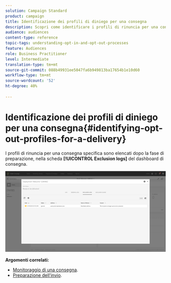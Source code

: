 ```yaml
---
solution: Campaign Standard
product: campaign
title: Identificazione dei profili di diniego per una consegna
description: Scopri come identificare i profili di rinuncia per una consegna.
audience: audiences
content-type: reference
topic-tags: understanding-opt-in-and-opt-out-processes
feature: Audiences
role: Business Practitioner
level: Intermediate
translation-type: tm+mt
source-git-commit: 088b49931ee5047fa6b949813ba17654b1e10d60
workflow-type: tm+mt
source-wordcount: '52'
ht-degree: 40%

---
```



# Identificazione dei profili di diniego per una consegna{#identifying-opt-out-profiles-for-a-delivery}

I profili di rinuncia per una consegna specifica sono elencati dopo la fase di preparazione, nella scheda **[!UICONTROL Exclusion logs]** del dashboard di consegna.

![](assets/exclusion_blocklisting.png)

**Argomenti correlati:**

* [Monitoraggio di una consegna](../../sending/using/monitoring-a-delivery.md#exclusion-logs).
* [Preparazione dell’invio](../../sending/using/preparing-the-send.md).


